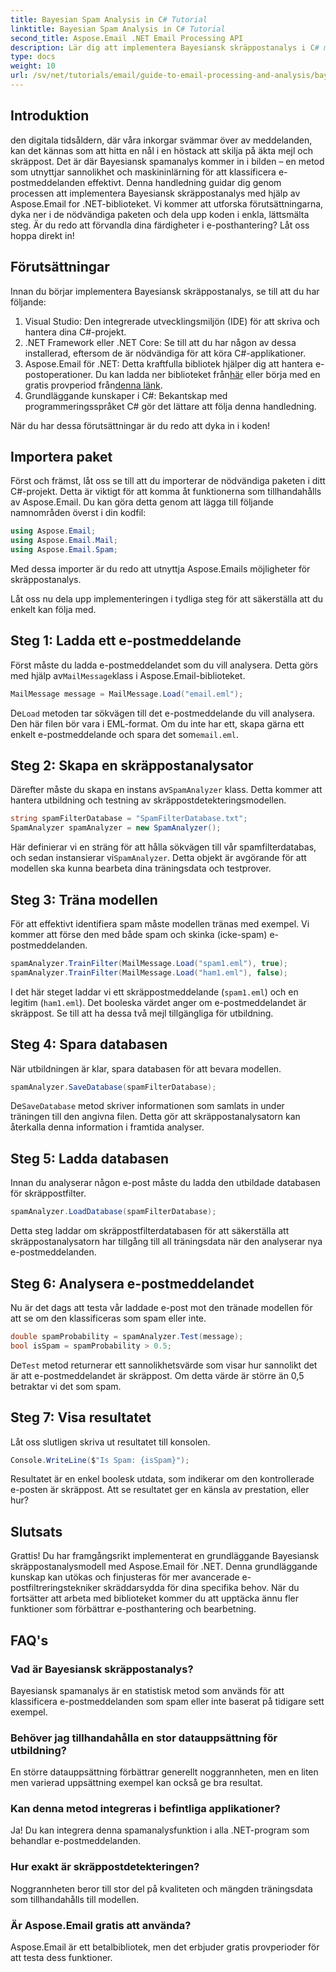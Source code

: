 ```yaml
---
title: Bayesian Spam Analysis in C# Tutorial
linktitle: Bayesian Spam Analysis in C# Tutorial
second_title: Aspose.Email .NET Email Processing API
description: Lär dig att implementera Bayesiansk skräppostanalys i C# med Aspose.Email. Steg-för-steg handledning med kodinsikter för effektiv e-postfiltrering.
type: docs
weight: 10
url: /sv/net/tutorials/email/guide-to-email-processing-and-analysis/bayesian-spam-analysis-in-csharp/
---
```

## Introduktion

den digitala tidsåldern, där våra inkorgar svämmar över av meddelanden, kan det kännas som att hitta en nål i en höstack att skilja på äkta mejl och skräppost. Det är där Bayesiansk spamanalys kommer in i bilden – en metod som utnyttjar sannolikhet och maskininlärning för att klassificera e-postmeddelanden effektivt. Denna handledning guidar dig genom processen att implementera Bayesiansk skräppostanalys med hjälp av Aspose.Email for .NET-biblioteket. Vi kommer att utforska förutsättningarna, dyka ner i de nödvändiga paketen och dela upp koden i enkla, lättsmälta steg. Är du redo att förvandla dina färdigheter i e-posthantering? Låt oss hoppa direkt in!

## Förutsättningar

Innan du börjar implementera Bayesiansk skräppostanalys, se till att du har följande:

1. Visual Studio: Den integrerade utvecklingsmiljön (IDE) för att skriva och hantera dina C#-projekt.
2. .NET Framework eller .NET Core: Se till att du har någon av dessa installerad, eftersom de är nödvändiga för att köra C#-applikationer.
3. Aspose.Email för .NET: Detta kraftfulla bibliotek hjälper dig att hantera e-postoperationer. Du kan ladda ner biblioteket från[här](https://releases.aspose.com/email/net/) eller börja med en gratis provperiod från[denna länk](https://releases.aspose.com/).
4. Grundläggande kunskaper i C#: Bekantskap med programmeringsspråket C# gör det lättare att följa denna handledning.

När du har dessa förutsättningar är du redo att dyka in i koden!

## Importera paket

Först och främst, låt oss se till att du importerar de nödvändiga paketen i ditt C#-projekt. Detta är viktigt för att komma åt funktionerna som tillhandahålls av Aspose.Email. Du kan göra detta genom att lägga till följande namnområden överst i din kodfil:

```csharp
using Aspose.Email;
using Aspose.Email.Mail;
using Aspose.Email.Spam;
```

Med dessa importer är du redo att utnyttja Aspose.Emails möjligheter för skräppostanalys.

Låt oss nu dela upp implementeringen i tydliga steg för att säkerställa att du enkelt kan följa med.

## Steg 1: Ladda ett e-postmeddelande

 Först måste du ladda e-postmeddelandet som du vill analysera. Detta görs med hjälp av`MailMessage`klass i Aspose.Email-biblioteket. 

```csharp
MailMessage message = MailMessage.Load("email.eml");
```

 De`Load` metoden tar sökvägen till det e-postmeddelande du vill analysera. Den här filen bör vara i EML-format. Om du inte har ett, skapa gärna ett enkelt e-postmeddelande och spara det som`email.eml`.

## Steg 2: Skapa en skräppostanalysator

 Därefter måste du skapa en instans av`SpamAnalyzer` klass. Detta kommer att hantera utbildning och testning av skräppostdetekteringsmodellen.

```csharp
string spamFilterDatabase = "SpamFilterDatabase.txt";
SpamAnalyzer spamAnalyzer = new SpamAnalyzer();
```

 Här definierar vi en sträng för att hålla sökvägen till vår spamfilterdatabas, och sedan instansierar vi`SpamAnalyzer`. Detta objekt är avgörande för att modellen ska kunna bearbeta dina träningsdata och testprover.

## Steg 3: Träna modellen

För att effektivt identifiera spam måste modellen tränas med exempel. Vi kommer att förse den med både spam och skinka (icke-spam) e-postmeddelanden.

```csharp
spamAnalyzer.TrainFilter(MailMessage.Load("spam1.eml"), true);
spamAnalyzer.TrainFilter(MailMessage.Load("ham1.eml"), false);
```

I det här steget laddar vi ett skräppostmeddelande (`spam1.eml`) och en legitim (`ham1.eml`). Det booleska värdet anger om e-postmeddelandet är skräppost. Se till att ha dessa två mejl tillgängliga för utbildning.

## Steg 4: Spara databasen

När utbildningen är klar, spara databasen för att bevara modellen.

```csharp
spamAnalyzer.SaveDatabase(spamFilterDatabase);
```

 De`SaveDatabase` metod skriver informationen som samlats in under träningen till den angivna filen. Detta gör att skräppostanalysatorn kan återkalla denna information i framtida analyser.

## Steg 5: Ladda databasen

Innan du analyserar någon e-post måste du ladda den utbildade databasen för skräppostfilter.

```csharp
spamAnalyzer.LoadDatabase(spamFilterDatabase);
```

Detta steg laddar om skräppostfilterdatabasen för att säkerställa att skräppostanalysatorn har tillgång till all träningsdata när den analyserar nya e-postmeddelanden.

## Steg 6: Analysera e-postmeddelandet

Nu är det dags att testa vår laddade e-post mot den tränade modellen för att se om den klassificeras som spam eller inte. 

```csharp
double spamProbability = spamAnalyzer.Test(message);
bool isSpam = spamProbability > 0.5;
```

 De`Test` metod returnerar ett sannolikhetsvärde som visar hur sannolikt det är att e-postmeddelandet är skräppost. Om detta värde är större än 0,5 betraktar vi det som spam.

## Steg 7: Visa resultatet

Låt oss slutligen skriva ut resultatet till konsolen.

```csharp
Console.WriteLine($"Is Spam: {isSpam}");
```

Resultatet är en enkel boolesk utdata, som indikerar om den kontrollerade e-posten är skräppost. Att se resultatet ger en känsla av prestation, eller hur?

## Slutsats

Grattis! Du har framgångsrikt implementerat en grundläggande Bayesiansk skräppostanalysmodell med Aspose.Email för .NET. Denna grundläggande kunskap kan utökas och finjusteras för mer avancerade e-postfiltreringstekniker skräddarsydda för dina specifika behov. När du fortsätter att arbeta med biblioteket kommer du att upptäcka ännu fler funktioner som förbättrar e-posthantering och bearbetning.

## FAQ's 

### Vad är Bayesiansk skräppostanalys?
Bayesiansk spamanalys är en statistisk metod som används för att klassificera e-postmeddelanden som spam eller inte baserat på tidigare sett exempel.

### Behöver jag tillhandahålla en stor datauppsättning för utbildning?
En större datauppsättning förbättrar generellt noggrannheten, men en liten men varierad uppsättning exempel kan också ge bra resultat.

### Kan denna metod integreras i befintliga applikationer?
Ja! Du kan integrera denna spamanalysfunktion i alla .NET-program som behandlar e-postmeddelanden.

### Hur exakt är skräppostdetekteringen?
Noggrannheten beror till stor del på kvaliteten och mängden träningsdata som tillhandahålls till modellen.

### Är Aspose.Email gratis att använda?
Aspose.Email är ett betalbibliotek, men det erbjuder gratis provperioder för att testa dess funktioner.
